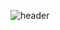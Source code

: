 ![header](https://capsule-render.vercel.app/api?type=venom&color=random&height=300&section=header&text=Jeongah%20Lee&fontSize=90&fontColor=d6ace6)
